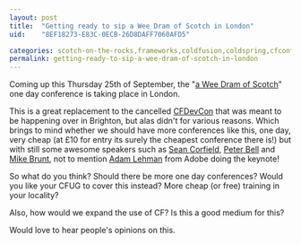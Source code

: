 ```yaml
---
layout: post
title:  "Getting ready to sip a Wee Dram of Scotch in London"
uid:	"8EF18273-E83C-0ECB-26D8DAFF7060AFD5"

categories: scotch-on-the-rocks,frameworks,coldfusion,coldspring,cfconferences
permalink: getting-ready-to-sip-a-wee-dram-of-scotch-in-london
---
```

<p>Coming up this Thursday 25th of September, the "<a href="http://www.aweedram.com/ofScotch/">a Wee Dram of Scotch</a>" one day conference is taking place in London.</p>
<p>This is a great replacement to the cancelled <a href="http://www.cfdevcon.com/">CFDevCon</a> that was meant to be happening over in Brighton, but alas didn't for various reasons. Which brings to mind whether we should have more conferences like this, one day, very cheap (at £10 for entry its surely the cheapest conference there is!) but with still some awesome speakers such as <a href="http://corfield.org/blog/index.cfm">Sean Corfield</a>, <a href="http://www.pbell.com/">Peter Bell</a> and<a href="http://www.cfwhisperer.com/"> Mike Brunt</a>, not to mention <a href="http://www.adrocknaphobia.com/">Adam Lehman</a> from Adobe doing the keynote! </p>
<p>So what do you think? Should there be more one day conferences? Would you like your CFUG to cover this instead? More cheap (or free) training in your locality?</p>
<p>Also, how would we expand the use of CF? Is this a good medium for this?</p>
<p>Would love to hear people's opinions on this.</p>